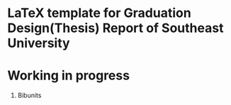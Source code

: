 # LaTeX template for Graduation Design(Thesis) Report of Southeast University

# Working in progress

1. Bibunits